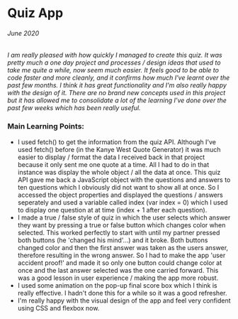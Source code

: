 # Quiz App

###### June 2020

_I am really pleased with how quickly I managed to create this quiz. It was pretty much a one day project and processes / design ideas that used to take me quite a while, now seem much easier. It feels good to be able to code faster and more cleanly, and it confirms how much I've learnt over the past few months. I think it has great functionality and I'm also really happy with the design of it. There are no brand new concepts used in this project but it has allowed me to consolidate a lot of the learning I've done over the past few weeks which has been really useful._

### Main Learning Points:

- I used fetch() to get the information from the quiz API. Although I've used fetch() before (in the Kanye West Quote Generator) it was much easier to display / format the data I received back in that project because it only sent me one quote at a time. All I had to do in that instance was display the whole object / all the data at once. This quiz API gave me back a JavaScript object with the questions and answers to ten questions which I obviously did not want to show all at once. So I accessed the object properties and displayed the questions / answers seperately and used a variable called index (var index = 0) which I used to display one question at at time (index + 1 after each question).
- I made a true / false style of quiz in which the user selects which answer they want by pressing a true or false button which changes color when selected. This worked perfectly to start with until my partner pressed both buttons (he 'changed his mind'...) and it broke. Both buttons changed color and then the first answer was taken as the users answer, therefore resulting in the wrong answer. So I had to make the app 'user accident proof!' and made it so only one button could change color at once and the last answer selected was the one carried forward. This was a good lesson in user experience / making the app more robust.
- I used some animation on the pop-up final score box which I think is really effective. I hadn't done this for a while so it was a good refresher.
- I'm really happy with the visual design of the app and feel very confident using CSS and flexbox now.
